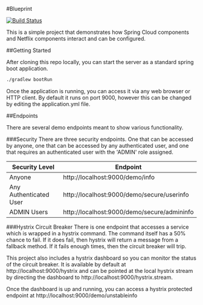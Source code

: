 #Blueprint

[![Build Status](https://travis-ci.org/chadjnsn/blueprint.svg?branch=master)](https://travis-ci.org/chadjnsn/blueprint)

This is a simple project that demonstrates how Spring Cloud components and Netflix components interact and can be configured.

##Getting Started

After cloning this repo locally, you can start the server as a standard spring boot application.
```bash
./gradlew bootRun
```

Once the application is running, you can access it via any web browser or HTTP client. By default it runs on port 9000, however this can be changed by editing the application.yml file.

##Endpoints

There are several demo endpoints meant to show various functionality.

###Security
There are three security endpoints. One that can be accessed by anyone, one that can be accessed by any authenticated user, and one that requires an authenticated user with the 'ADMIN' role assigned.

| Security Level  | Endpoint |
| ------------- | ------------- |
| Anyone  | http://localhost:9000/demo/info  |
| Any Authenticated User  | http://localhost:9000/demo/secure/userinfo  |
| ADMIN Users  | http://localhost:9000/demo/secure/admininfo  |

###Hystrix Circuit Breaker
There is one endpoint that accesses a service which is wrapped in a hystrix command. The command itself has a 50% chance to fail. If it does fail, then hystrix will return a message from a fallback method. If it fails enough times, then the circuit breaker will trip.

This project also includes a hystrix dashboard so you can monitor the status of the circuit breaker. It is available by default at http://localhost:9000/hystrix and can be pointed at the local hystrix stream by directing the dashboard to http://localhost:9000/hystrix.stream.

Once the dashboard is up and running, you can access a hystrix protected endpoint at http://localhost:9000/demo/unstableinfo

